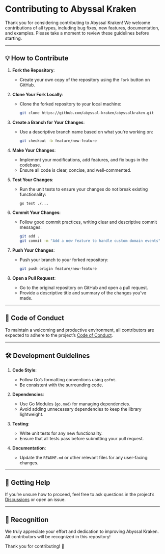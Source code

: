 # Contributing to Abyssal Kraken

Thank you for considering contributing to Abyssal Kraken! We welcome contributions of all types, including bug fixes, new features, documentation, and examples. Please take a moment to review these guidelines before starting.

---

## 💡 How to Contribute

1. **Fork the Repository**:
    - Create your own copy of the repository using the `Fork` button on GitHub.

2. **Clone Your Fork Locally**:
    - Clone the forked repository to your local machine:
      ```bash
      git clone https://github.com/abyssal-kraken/abyssalkraken.git
      ```

3. **Create a Branch for Your Changes**:
    - Use a descriptive branch name based on what you're working on:
      ```bash
      git checkout -b feature/new-feature
      ```

4. **Make Your Changes**:
    - Implement your modifications, add features, and fix bugs in the codebase.
    - Ensure all code is clear, concise, and well-commented.

5. **Test Your Changes**:
    - Run the unit tests to ensure your changes do not break existing functionality:
      ```bash
      go test ./...
      ```

6. **Commit Your Changes**:
    - Follow good commit practices, writing clear and descriptive commit messages:
      ```bash
      git add .
      git commit -m "Add a new feature to handle custom domain events"
      ```

7. **Push Your Changes**:
    - Push your branch to your forked repository:
      ```bash
      git push origin feature/new-feature
      ```

8. **Open a Pull Request**:
    - Go to the original repository on GitHub and open a pull request.
    - Provide a descriptive title and summary of the changes you’ve made.

---

## 🚦 Code of Conduct

To maintain a welcoming and productive environment, all contributors are expected to adhere to the project’s [Code of Conduct](./CODE_OF_CONDUCT.md).

---

## 🛠️ Development Guidelines

1. **Code Style**:
    - Follow Go’s formatting conventions using `gofmt`.
    - Be consistent with the surrounding code.

2. **Dependencies**:
    - Use Go Modules (`go.mod`) for managing dependencies.
    - Avoid adding unnecessary dependencies to keep the library lightweight.

3. **Testing**:
    - Write unit tests for any new functionality.
    - Ensure that all tests pass before submitting your pull request.

4. **Documentation**:
    - Update the `README.md` or other relevant files for any user-facing changes.

---

## 📢 Getting Help

If you’re unsure how to proceed, feel free to ask questions in the project’s [Discussions](https://github.com/abyssal-krakens/abyssalkraken/discussions) or open an issue.

---

## 🌟 Recognition

We truly appreciate your effort and dedication to improving Abyssal Kraken. All contributors will be recognized in this repository!

Thank you for contributing! 💙

